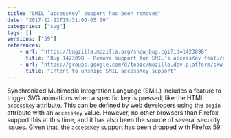 ```yaml
---
title: "SMIL `accessKey` support has been removed"
date: "2017-12-12T15:31:00-05:00"
categories: ["svg"]
tags: []
versions: ["59"]
references:
    - url: "https://bugzilla.mozilla.org/show_bug.cgi?id=1423098"
      title: "Bug 1423098 - Remove support for SMIL's accessKey feature"
    - url: "https://groups.google.com/d/topic/mozilla.dev.platform/skw-Yj_Pdjk/discussion"
      title: "Intent to unship: SMIL accessKey support"
---
```

Synchronized Multimedia Integration Language (SMIL) includes a feature to trigger SVG animations when a specific key is pressed, like the HTML [`accesskey`](https://developer.mozilla.org/en-US/docs/Web/HTML/Global_attributes/accesskey) attribute. This can be defined by web developers using the `begin` attribute with an `accessKey` value. However, no other browsers than Firefox support this at this time, and it has also been the source of several security issues. Given that, the `accessKey` support has been dropped with Firefox 59.
